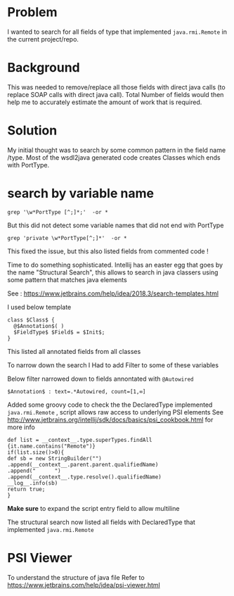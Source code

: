 # Problem

I wanted to search for all fields of type that implemented `java.rmi.Remote` in the current project/repo.

# Background

This was needed to remove/replace all those fields with direct java calls  (to replace SOAP calls with direct java call).
Total Number of fields would then help me to accurately estimate the amount of work that is required.

# Solution

My initial thought was to search by some common pattern in the field name /type. Most of the wsdl2java generated code creates 
Classes which ends with PortType.

# search by variable name
~~~
grep '\w*PortType [^;]*;'  -or * 
~~~

But this did not detect some variable names that did not end with PortType

~~~
grep 'private \w*PortType[^;]*'  -or *
~~~

This fixed the issue, but this also listed fields from commented code !

Time to do something sophisticated.  Intellij has an easter egg that goes by the name "Structural Search", this allows to 
search in java classers using some pattern that matches java elements

See : https://www.jetbrains.com/help/idea/2018.3/search-templates.html

I used below template
~~~
class $Class$ {   
  @$Annotation$( )
  $FieldType$ $Field$ = $Init$;
}
~~~
This listed all annotated fields from all classes


To narrow down the search I Had to add Filter to some of these variables


Below filter narrowed down to fields annontated with `@Autowired` 
~~~
$Annotation$ : text=.*Autowired, count=[1,∞]
~~~

Added some groovy code to check the the DeclaredType implemented `java.rmi.Remote` , script allows raw access to underlying PSI elements
See http://www.jetbrains.org/intellij/sdk/docs/basics/psi_cookbook.html for more info


~~~
def list = __context__.type.superTypes.findAll {it.name.contains("Remote")}
if(list.size()>0){
def sb = new StringBuilder("")
.append(__context__.parent.parent.qualifiedName)
.append("      ")
.append(__context__.type.resolve().qualifiedName)
__log__.info(sb)
return true;
}
~~~
**Make sure** to expand the script entry field to allow multiline 

The structural search now listed all fields with DeclaredType that implemented `java.rmi.Remote`


# PSI Viewer

To understand the structure of java file Refer to https://www.jetbrains.com/help/idea/psi-viewer.html
